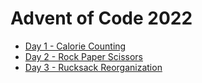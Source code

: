 # Advent of Code 2022

* [Day 1 - Calorie Counting](day_01/index.js)
* [Day 2 - Rock Paper Scissors](day_02/index.js)
* [Day 3 - Rucksack Reorganization ](day_03/index.js)